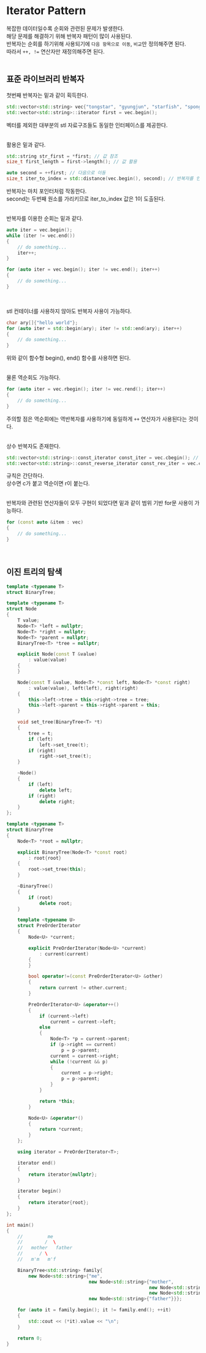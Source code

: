 # Iterator Pattern   

복잡한 데이터일수록 순회와 관련된 문제가 발생한다.  
해당 문제를 해결하기 위해 반복자 패턴이 많이 사용된다.  
반복자는 순회를 하기위해 사용되기에 ```다음 항목으로 이동```, ```비교```만 정의해주면 된다.  
따라서 ```++, !=``` 연산자만 재정의해주면 된다.   
&nbsp;  

## 표준 라이브러리 반복자  

첫번째 반복자는 밑과 같이 획득한다.  
```c++
std::vector<std::string> vec{"tongstar", "gyungjun", "starfish", "spongebob"};
std::vector<std::string>::iterator first = vec.begin();
```
벡터를 제외한 대부분의 stl 자료구조들도 동일한 인터페이스를 제공한다.  
&nbsp;  

활용은 밑과 같다.  
```c++
std::string str_first = *first; // 값 참조
size_t first_length = first->length(); // 값 활용

auto second = ++first; // 다음으로 이동
size_t iter_to_index = std::distance(vec.begin(), second); // 반복자를 인덱스로 변환
```
반복자는 마치 포인터처럼 작동한다.  
second는 두번째 원소를 가리키므로 iter_to_index 값은 1이 도출된다.  
&nbsp;  

반복자를 이용한 순회는 밑과 같다.  
```c++
auto iter = vec.begin();
while (iter != vec.end())
{
    // do something...
    iter++;
}

for (auto iter = vec.begin(); iter != vec.end(); iter++)
{
    // do something...
}
```
&nbsp;  

stl 컨테이너를 사용하지 않아도 반복자 사용이 가능하다.  
```c++
char ary[]{"hello world"};
for (auto iter = std::begin(ary); iter != std::end(ary); iter++)
{
    // do something...
}
```
위와 같이 함수형 begin(), end() 함수를 사용하면 된다.  
&nbsp;  

물론 역순회도 가능하다.  
```c++
for (auto iter = vec.rbegin(); iter != vec.rend(); iter++)
{
    // do something...
}
```
주의할 점은 역순회에는 역반복자를 사용하기에 동일하게 ```++``` 연산자가 사용된다는 것이다.  
&nbsp;  

상수 반복자도 존재한다.  
```c++
std::vector<std::string>::const_iterator const_iter = vec.cbegin(); // 상수 반복자
std::vector<std::string>::const_reverse_iterator const_rev_iter = vec.crbegin(); // 상수 역반복자
```
규칙은 간단하다.  
상수면 c가 붙고 역순이면 r이 붙는다.  
&nbsp;  

반복자와 관련된 연산자들이 모두 구현이 되었다면 밑과 같이 범위 기반 for문 사용이 가능하다.  
```c++
for (const auto &item : vec)
{
    // do something...
}
```
&nbsp;  

## 이진 트리의 탐색  

```c++
template <typename T>
struct BinaryTree;

template <typename T>
struct Node
{
    T value;
    Node<T> *left = nullptr;
    Node<T> *right = nullptr;
    Node<T> *parent = nullptr;
    BinaryTree<T> *tree = nullptr;

    explicit Node(const T &value)
        : value(value)
    {
    }

    Node(const T &value, Node<T> *const left, Node<T> *const right)
        : value(value), left(left), right(right)
    {
        this->left->tree = this->right->tree = tree;
        this->left->parent = this->right->parent = this;
    }

    void set_tree(BinaryTree<T> *t)
    {
        tree = t;
        if (left)
            left->set_tree(t);
        if (right)
            right->set_tree(t);
    }

    ~Node()
    {
        if (left)
            delete left;
        if (right)
            delete right;
    }
};

template <typename T>
struct BinaryTree
{
    Node<T> *root = nullptr;

    explicit BinaryTree(Node<T> *const root)
        : root{root}
    {
        root->set_tree(this);
    }

    ~BinaryTree()
    {
        if (root)
            delete root;
    }

    template <typename U>
    struct PreOrderIterator
    {
        Node<U> *current;

        explicit PreOrderIterator(Node<U> *current)
            : current(current)
        {
        }

        bool operator!=(const PreOrderIterator<U> &other)
        {
            return current != other.current;
        }

        PreOrderIterator<U> &operator++()
        {
            if (current->left)
                current = current->left;
            else
            {
                Node<T> *p = current->parent;
                if (p->right == current)
                    p = p->parent;
                current = current->right;
                while (!current && p)
                {
                    current = p->right;
                    p = p->parent;
                }
            }

            return *this;
        }

        Node<U> &operator*()
        {
            return *current;
        }
    };

    using iterator = PreOrderIterator<T>;

    iterator end()
    {
        return iterator{nullptr};
    }

    iterator begin()
    {
        return iterator{root};
    }
};

int main()
{
    //         me
    //        /  \
    //   mother   father
    //      / \
    //   m'm   m'f

    BinaryTree<std::string> family{
        new Node<std::string>{"me",
                              new Node<std::string>{"mother",
                                                    new Node<std::string>{"mother's mother"},
                                                    new Node<std::string>{"mother's father"}},
                              new Node<std::string>{"father"}}};

    for (auto it = family.begin(); it != family.end(); ++it)
    {
        std::cout << (*it).value << "\n";
    }

    return 0;
}
```